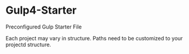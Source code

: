 # Gulp4-Starter
Preconfigured Gulp Starter File

Each project may vary in structure. Paths need to be customized to your projectd structure.
